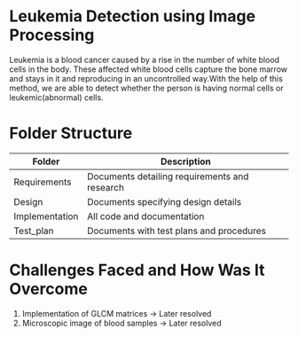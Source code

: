 # Leukemia Detection using Image Processing

Leukemia is a blood cancer caused by a rise in the number of white blood cells in the body. These affected white blood cells capture the bone marrow and stays in it and reproducing in an uncontrolled way.With the help of this method, we are able to detect whether the person is having normal cells or leukemic(abnormal) cells.

# Folder Structure

Folder              |      Description         
----                |      -----------          
Requirements	      |    Documents detailing requirements and research
Design	            |    Documents specifying design details
Implementation	    |    All code and documentation
Test_plan	          |    Documents with test plans and procedures

# Challenges Faced and How Was It Overcome

1. Implementation of GLCM matrices -> Later resolved
2. Microscopic image of blood samples -> Later resolved
